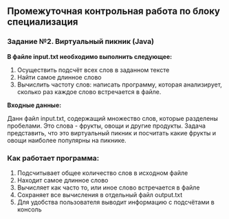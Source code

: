 ## Промежуточная контрольная работа по блоку специализация

### Задание №2. Виртуальный пикник (Java)

**В файле input.txt необходимо выполнить следующее:**

1. Осуществить подсчёт всех слов в заданном тексте
2. Найти самое длинное слово
3. Вычислить частоту слов: написать программу, которая анализирует, сколько раз каждое слово встречается в файле.

**Входные данные:**

Данн файл input.txt, содержащий множество слов, которые разделены пробелами.
Это слова - фрукты, овощи и другие продукты.
Задача представить, что это виртуальный пикник и посчитать какие фрукты и овощи наиболее популярны на пикнике.

### Как работает программа:
1. Подсчитывает общее количество слов в исходном файле
2. Находит самое длинное слово
3. Вычисляет как часто то, или иное слово встречается в файле
4. Сохраняет все вычисления в отдельный файл output.txt
5. Для удобства пользователя выводит информацию с подсчётами в консоль